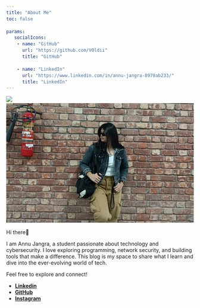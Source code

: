 ```yaml
---
title: "About Me"
toc: false

params:
   socialIcons:
    - name: "GitHub"
      url: "https://github.com/V0ldii"
      title: "GitHub"
    
    - name: "LinkedIn"
      url: "https://www.linkedin.com/in/annu-jangra-8978ab233/"
      title: "LinkedIn"
---
```


![](/images/me1.jpg)
![](https://github.com/V0ldii/annu/blob/main/static/me1.jpg?raw=true)


Hi there👋

I am Annu Jangra, a student passionate about technology and cybersecurity. 
I love exploring programming, network security, and building tools that make a difference. This blog is my space to share what I learn and dive into the ever-evolving world of tech. 

Feel free to explore and connect!


- [**Linkedin**](https://www.linkedin.com/in/annu-jangra-8978ab233/)
- [**GitHub**](https://github.com/V0ldii)
- [**Instagram**](https://www.instagram.com/_un_na_/profilecard/?igsh=MXg0NzlqcHlrdDBoOQ==)



